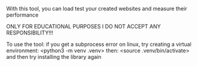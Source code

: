 With this tool, you can load test your created websites and measure their performance

ONLY FOR EDUCATIONAL PURPOSES I DO NOT ACCEPT ANY RESPONSIBILITY!!!

To use the tool:
<pip install requests>
if you get a subprocess error on linux, try creating a virtual environment:
<python3 -m venv .venv>
then:
<source .venv/bin/activate>
and then try installing the library again
